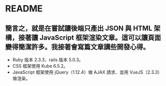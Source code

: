 # README

## 簡言之，就是在嘗試讓後端只產出 JSON 與 HTML 架構，接著讓 JavaScript 框架渲染文章。這可以讓頁面變得簡潔許多。我接著會寫篇文章講些開發心得。
 
* Ruby 版本 2.3.3、rails 版本 5.0.3。
* CSS 框架使用 Kube 6.5.2。
* JavaScript 框架使用 jQuery（1.12.4）做 AJAX 請求、並用 VueJS（2.3.3）做渲染。
